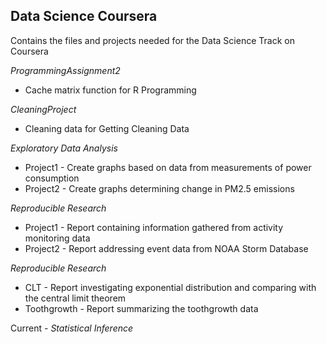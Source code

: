 ## Data Science Coursera
Contains the files and projects needed for the Data Science Track on Coursera  
  
*ProgrammingAssignment2*
* Cache matrix function for R Programming

*CleaningProject*
* Cleaning data for Getting Cleaning Data

*Exploratory Data Analysis*
* Project1 - Create graphs based on data from measurements of power consumption
* Project2 - Create graphs determining change in PM2.5 emissions

*Reproducible Research*
* Project1 - Report containing information gathered from activity monitoring data
* Project2 - Report addressing event data from NOAA Storm Database

*Reproducible Research*
* CLT - Report investigating exponential distribution and comparing with the central limit theorem
* Toothgrowth - Report summarizing the toothgrowth data


Current - *Statistical Inference*  